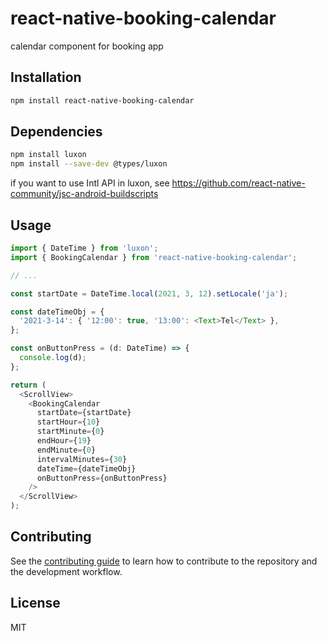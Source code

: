 # react-native-booking-calendar

calendar component for booking app

## Installation

```sh
npm install react-native-booking-calendar
```

## Dependencies

```sh
npm install luxon
npm install --save-dev @types/luxon
```
if you want to use Intl API in luxon, see https://github.com/react-native-community/jsc-android-buildscripts


## Usage

```js
import { DateTime } from 'luxon';
import { BookingCalendar } from 'react-native-booking-calendar';

// ...

const startDate = DateTime.local(2021, 3, 12).setLocale('ja');

const dateTimeObj = {
  '2021-3-14': { '12:00': true, '13:00': <Text>Tel</Text> },
};

const onButtonPress = (d: DateTime) => {
  console.log(d);
};

return (
  <ScrollView>
    <BookingCalendar
      startDate={startDate}
      startHour={10}
      startMinute={0}
      endHour={19}
      endMinute={0}
      intervalMinutes={30}
      dateTime={dateTimeObj}
      onButtonPress={onButtonPress}
    />
  </ScrollView>
);
```

## Contributing

See the [contributing guide](CONTRIBUTING.md) to learn how to contribute to the repository and the development workflow.

## License

MIT
